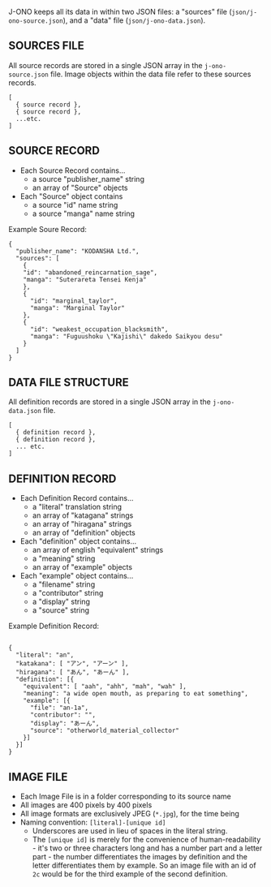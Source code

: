 J-ONO keeps all its data in within two JSON files: a "sources" file (`json/j-ono-source.json`), and a "data" file (`json/j-ono-data.json`).

## SOURCES FILE
All source records are stored in a single JSON array in the `j-ono-source.json` file.  Image objects within the data file refer to these sources records.
```
[
  { source record },
  { source record },
  ...etc.
]
```

## SOURCE RECORD
* Each Source Record contains...
  * a source "publisher_name" string
  * an array of "Source" objects
* Each "Source" object contains
  * a source "id" name string
  * a source "manga" name string

Example Soure Record:
```
{
  "publisher_name": "KODANSHA Ltd.",
  "sources": [
    {
    "id": "abandoned_reincarnation_sage",
    "manga": "Suterareta Tensei Kenja"
    },
    {
      "id": "marginal_taylor",
      "manga": "Marginal Taylor"
    },
    {
      "id": "weakest_occupation_blacksmith",
      "manga": "Fuguushoku \"Kajishi\" dakedo Saikyou desu"
    }
  ]
}
```

## DATA FILE STRUCTURE
All definition records are stored in a single JSON array in the `j-ono-data.json` file.
```
[
  { definition record },
  { definition record },
  ... etc.
]
```

## DEFINITION RECORD
* Each Definition Record contains...
  * a "literal" translation string
  * an array of "katagana" strings
  * an array of "hiragana" strings
  * an array of "definition" objects
* Each "definition" object contains...
  * an array of english "equivalent" strings
  * a "meaning" string
  * an array of "example" objects
* Each "example" object contains...
  * a "filename" string
  * a "contributor" string
  * a "display" string
  * a "source" string

Example Definition Record:
```

{
  "literal": "an",
  "katakana": [ "アン", "アーン" ],
  "hiragana": [ "あん", "あーん" ],
  "definition": [{
    "equivalent": [ "aah", "ahh", "mah", "wah" ],
    "meaning": "a wide open mouth, as preparing to eat something",
    "example": [{
      "file": "an-1a",
      "contributor": "",
      "display": "あーん",
      "source": "otherworld_material_collector"
    }]
  }]
}

```

## IMAGE FILE
* Each Image File is in a folder corresponding to its source name
* All images are 400 pixels by 400 pixels
* All image formats are exclusively JPEG (`*.jpg`), for the time being
* Naming convention: `[literal]-[unique id]`
  * Underscores are used in lieu of spaces in the literal string.
  * The `[unique id]` is merely for the convenience of human-readability - it's two or three characters long and has a number part and a letter part - the number differentiates the images by definition and the letter differentiates them by example.  So an image file with an id of `2c` would be for the third example of the second definition.
